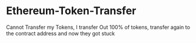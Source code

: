 # Ethereum-Token-Transfer
Cannot Transfer my Tokens, I transfer Out 100% of tokens, transfer again to the contract address and now they got stuck
